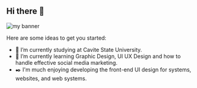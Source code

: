 ## Hi there 👋

![my banner](https://github.com/user-attachments/assets/cdf31fdf-43d9-4140-bd74-2d23922b2d2e)

Here are some ideas to get you started:

- 🔭 I’m currently studying at Cavite State University.
- 🌱 I’m currently learning Graphic Design, UI UX Design and how to handle effective social media marketing.
- ✒️ I'm much enjoying developing the front-end UI design for systems, websites, and web systems.


